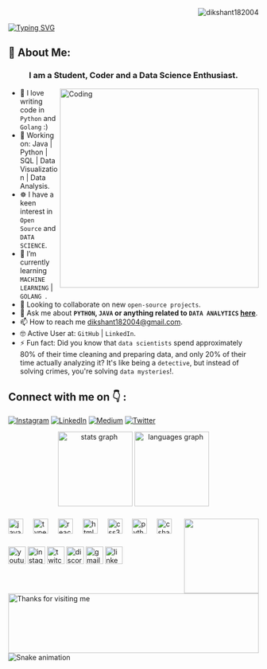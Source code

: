 <p align="right"> <img src="https://komarev.com/ghpvc/?username=dikshant182004&label=Profile%20views&color=0e75b6&style=flat" alt="dikshant182004" /> </p>

<a href="https://git.io/typing-svg"><img src="https://readme-typing-svg.demolab.com?font=Poetsen+One&weight=900&size=45&duration=4000&pause=1000&color=0AF7E5&background=FFFFFE00&center=true&vCenter=true&random=false&width=1000&height=99&lines=Hi+%F0%9F%91%8B%2C+I'm+Dikshant+Jha+!!!" alt="Typing SVG" /></a>
## 💫 About Me:

<h3 align="center">I am a Student, Coder and a Data Science Enthusiast.</h3>

<img align="right" alt="Coding" width="400" src="https://media.tenor.com/SxJQcg2-UGkAAAAC/working-from.gif">

- 🧑 I love writing code in `Python` and  `Golang` :)
- 🔭 Working on: Java | Python | SQL | Data Visualization | Data Analysis.
- ☸️ I have a keen interest in `Open Source` and `DATA SCIENCE`.
- 🌱 I’m currently learning `MACHINE LEARNING` | `GOLANG `.
- 👯 Looking to collaborate on new `open-source projects`.
- 💬 Ask me about **`PYTHON`, `JAVA`  or anything related to `DATA ANALYTICS` [here](https://github.com/dikshant182004/dikshant182004/issues)**.
- 📫 How to reach me [dikshant182004@gmail.com](dikshant182004@gmail.com).
- 🤓 Active User at: `GitHub` | `LinkedIn`.
- ⚡ Fun fact: Did you know that `data scientists` spend approximately 80% of their time cleaning and preparing data, and only 20% of their time actually analyzing it? It's like being a `detective`, but instead of solving crimes, you're solving `data mysteries`!.
          
## Connect with me on 👇 :

[![Instagram](https://img.shields.io/badge/Instagram-%23E4405F.svg?logo=Instagram&logoColor=white)](https://www.instagram.com/dikshant182022/) [![LinkedIn](https://img.shields.io/badge/LinkedIn-%230077B5.svg?logo=linkedin&logoColor=white)](https://www.linkedin.com/in/dikshant-jha-a7b65624a/) [![Medium](https://img.shields.io/badge/Medium-12100E?logo=medium&logoColor=white)](https://medium.com/@dikshant182004) [![Twitter](https://img.shields.io/badge/Twitter-%231DA1F2.svg?logo=Twitter&logoColor=white)](https://x.com/Dikshantjha2) 

<div align="center">
  <img src="https://github-readme-stats.vercel.app/api?username=maurodesouza&hide_title=false&hide_rank=false&show_icons=true&include_all_commits=true&count_private=true&disable_animations=false&theme=dracula&locale=en&hide_border=false" height="150" alt="stats graph"  />
  <img src="https://github-readme-stats.vercel.app/api/top-langs?username=maurodesouza&locale=en&hide_title=false&layout=compact&card_width=320&langs_count=5&theme=dracula&hide_border=false" height="150" alt="languages graph"  />
</div>

###

<img align="right" height="150" src="https://i.imgflip.com/65efzo.gif"  />

###

<div align="left">
  <img src="https://cdn.jsdelivr.net/gh/devicons/devicon/icons/javascript/javascript-original.svg" height="30" alt="javascript logo"  />
  <img width="12" />
  <img src="https://cdn.jsdelivr.net/gh/devicons/devicon/icons/typescript/typescript-original.svg" height="30" alt="typescript logo"  />
  <img width="12" />
  <img src="https://cdn.jsdelivr.net/gh/devicons/devicon/icons/react/react-original.svg" height="30" alt="react logo"  />
  <img width="12" />
  <img src="https://cdn.jsdelivr.net/gh/devicons/devicon/icons/html5/html5-original.svg" height="30" alt="html5 logo"  />
  <img width="12" />
  <img src="https://cdn.jsdelivr.net/gh/devicons/devicon/icons/css3/css3-original.svg" height="30" alt="css3 logo"  />
  <img width="12" />
  <img src="https://cdn.jsdelivr.net/gh/devicons/devicon/icons/python/python-original.svg" height="30" alt="python logo"  />
  <img width="12" />
  <img src="https://cdn.jsdelivr.net/gh/devicons/devicon/icons/csharp/csharp-original.svg" height="30" alt="csharp logo"  />
</div>

###

<div align="left">
  <img src="https://img.shields.io/static/v1?message=Youtube&logo=youtube&label=&color=FF0000&logoColor=white&labelColor=&style=for-the-badge" height="35" alt="youtube logo"  />
  <img src="https://img.shields.io/static/v1?message=Instagram&logo=instagram&label=&color=E4405F&logoColor=white&labelColor=&style=for-the-badge" height="35" alt="instagram logo"  />
  <img src="https://img.shields.io/static/v1?message=Twitch&logo=twitch&label=&color=9146FF&logoColor=white&labelColor=&style=for-the-badge" height="35" alt="twitch logo"  />
  <img src="https://img.shields.io/static/v1?message=Discord&logo=discord&label=&color=7289DA&logoColor=white&labelColor=&style=for-the-badge" height="35" alt="discord logo"  />
  <img src="https://img.shields.io/static/v1?message=Gmail&logo=gmail&label=&color=D14836&logoColor=white&labelColor=&style=for-the-badge" height="35" alt="gmail logo"  />
  <img src="https://img.shields.io/static/v1?message=LinkedIn&logo=linkedin&label=&color=0077B5&logoColor=white&labelColor=&style=for-the-badge" height="35" alt="linkedin logo"  />
</div>

###
<img height="120" alt="Thanks for visiting me" width="100%" src="https://raw.githubusercontent.com/BrunnerLivio/brunnerlivio/master/images/marquee.svg" />
<br clear="both">

<img src="https://raw.githubusercontent.com/maurodesouza/maurodesouza/output/snake.svg" alt="Snake animation" />

###
